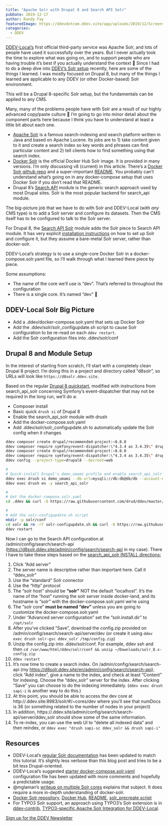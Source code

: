 ```yaml
---
title: "Apache Solr with Drupal 8 and Search API Solr"
pubDate: 2019-12-17
author: Randy Fay
featuredImage: https://ddevdotcom.ddev.site/app/uploads/2019/12/Screenshot-2019-12-12-at-11.11.13-AM-e1611331510843.png
categories:
  - DDEV
---
```


[DDEV-Local’s](http://ddev.com/ddev-local) first official third-party service was Apache Solr, and lots of people have used it successfully over the years. But I never actually took the time to explore what was going on, and to support people who are having trouble it’s best if you actually understand the context 🙂 Since I had to do a deep dive into [DDEV’s Solr setup](https://ddev.readthedocs.io/en/stable/users/extend/additional-services/#apache-solr) recently, here are some of the things I learned. I was mostly focused on Drupal 8, but many of the things I learned are applicable to any DDEV (or other Docker-based) Solr environment.

This will be a Drupal 8-specific Solr setup, but the fundamentals can be applied to any CMS.

Many, many of the problems people have with Solr are a result of our highly advanced copy/paste culture 🙂 I’m going to go into minor detail about the component parts here because I think you have to understand at least a little bit about each one.

* [Apache Solr](https://lucene.apache.org/solr/) is a famous search-indexing and search platform written in Java and based on Apache Lucene. Its jobs are to 1) take content given to it and create a search index so key words and phrases can find particular content and 2) tell clients how to find something using that search index.
* [Docker Solr](https://hub.docker.com/%5F/solr/) is the official Docker Hub Solr image. It is provided in many versions. I’m only discussing v8 (current) in this article. There’s a [Docker Solr github repo](https://github.com/docker-solr/docker-solr) and a super-important [README](https://github.com/docker-solr/docker-solr/blob/master/README.md). You probably can’t understand what’s going on in any docker-compose setup that uses Docker Solr if you don’t read that README.
* Drupal 8’s [Search API](https://www.drupal.org/project/search%5Fapi) module is the generic search approach used by most Drupal sites. Solr is the most popular backend for search\_api module.

The big-picture job that we have to do with Solr and DDEV-Local (with _any_ CMS type) is to add a Solr server and configure its datasets. Then the CMS itself has to be configured to talk to the Solr server.

For Drupal 8, the [Search API Solr](https://www.drupal.org/project/search%5Fapi%5Fsolr) module adds the Solr piece to Search API module. It has very explicit [installation instructions](https://git.drupalcode.org/project/search%5Fapi%5Fsolr/blob/8.x-3.x/INSTALL.md) on how to set up Solr and configure it, but they assume a bare-metal Solr server, rather than docker-solr.

DDEV-Local’s strategy is to use a single-core Docker Solr in a docker-compose.solr.yaml file, so I’ll walk through what I learned there piece by piece.

Some assumptions:

* The name of the core we’ll use is “dev”. That’s referred to throughout the configuration
* There is a single core. It’s named “dev” 🙂

## DDEV-Local Solr Big Picture

* Add a .ddev/docker-compose.solr.yaml that sets up Docker Solr
* Add the .ddev/solr/solr\_configupdate.sh script to cause Solr configuration to be re-read on each `ddev restart`.
* Add the Solr configuration files into .ddev/solr/conf

## Drupal 8 and Module Setup

In the interest of starting from scratch, I’ll start with a completely clean Drupal 8 project. I’m doing this in a project and directory called “d8solr”, so URLs will look like `https://d8solr.ddev.site.`

Based on the regular [Drupal 8 quickstart](https://ddev.readthedocs.io/en/stable/users/cli-usage/#drupal-8-quickstart), modified with instructions from search\_api\_solr concerning Symfony’s event-dispatcher that may not be required in the long run, we’ll do a:

* Composer install
* Basic quick `drush si` of Drupal 8
* Enable the search\_api\_solr module with drush
* Add the docker-compose.solr.yaml
* Add .ddev/solr/solr\_configupdate.sh to automatically update the Solr config when it changes

```bash
ddev composer create drupal/recommended-project:~8.8.0 
ddev composer require symfony/event-dispatcher:\"4.3.4 as 3.4.35\" drupal/search_api_solr ddev config --project-type=drupal8 --docroot=web
ddev composer create drupal/recommended-project:~8.8.0
ddev composer require symfony/event-dispatcher:\"4.3.4 as 3.4.35\" drupal/search_api_solr
ddev config --project-type=drupal8 --docroot=web

#
# Quick-install Drupal's demo_umami profile and enable search_api_solr
ddev exec drush si demo_umami --db-url=mysqli://db:db@db/db --account-name=admin --account-pass=admin
ddev exec drush en -y search_api_solr

#
# Get the docker-compose.solr.yaml
cd .ddev && curl -O https://raw.githubusercontent.com/drud/ddev/master/pkg/servicetest/testdata/TestServices/docker-compose.solr.yaml

#
# Add the solr-configupdate.sh script
mkdir -p solr/conf
cd solr && rm -rf solr-configupdate.sh && curl -O https://raw.githubusercontent.com/drud/ddev/master/pkg/servicetest/testdata/TestServices/solr-configupdate.sh && chmod +x solr-configupdate.sh
ddev restart

```

Now I can go to the Search API configuration at /admin/config/search/search-api (https://d8solr.ddev.site/admin/config/search/search-api in my case). There I have to take these steps based on the [search\_api\_solr INSTALL directions:](https://git.drupalcode.org/project/search%5Fapi%5Fsolr/blob/8.x-3.x/INSTALL.md)

1. Click “Add server”
2. The server name is descriptive rather than important here. Call it “ddev\_solr”
3. Use the “standard” Solr connector
4. Use the “http” protocol
5. The “solr host” should be **“solr”** NOT the default “localhost”. It’s the name of the “host” running the solr server inside docker-land, and its hostname is “solr” with the docker-compose.solr.yaml we’re using
6. The “solr core” **must be named “dev”** unless you are going to customize the docker-compose.solr.yaml
7. Under “Advanced server configuration” set the “solr.install.dir” to `/opt/solr`
8. After you’ve clicked “Save”, download the config.zip provided on /admin/config/search/search-api/server/dev (or create it using `ddev exec drush solr-gsc ddev_solr /tmp/config.zip`)
9. Unzip the config.zip into .ddev/solr/conf. For example, ddev ssh and then `cd /var/www/html/ddev/solr/conf && unzip ~/Downloads/solr_8.x-config.zip`
10. `ddev restart`
11. It’s now time to create a search index. On /admin/config/search/search-api (my <https://d8solr.ddev.site/en/admin/config/search/search-api>), click “Add index”, give a name to the index, and check at least “Content” for indexing. Choose the “ddev\_solr” server for the index. After clicking “Save” you can choose to do the indexing immediately. (`ddev exec drush sapi-i` is another way to do this.)
12. At this point, you should be able to access the dev core at http://<project>.ddev.site:8983/solr/#/\~cores/dev where you’ll see that numDocs is 36 (or something related to the number of nodes in your project)
13. In addition, https://<project>.ddev.site/admin/config/search/search-api/server/ddev\_solr should show some of the same information.
14. To re-index, you can use the web UI to “delete all indexed data” and then reindex, or `ddev exec "drush sapi-sc ddev_solr && drush sapi-i"`

## Resources

* DDEV-Local’s [regular Solr documentation](https://ddev.readthedocs.io/en/latest/users/extend/additional-services/#apache-solr) has been updated to match this tutorial. It’s slightly less verbose than this blog post and tries to be a bit less Drupal-oriented.
* DDEV-Local’s suggested [starter docker-compose.solr.yaml](https://github.com/drud/ddev/blob/master/pkg/servicetest/testdata/TestServices/docker-compose.solr.yaml) configuration file has been updated with more comments and hopefully a predictable usage.
* @mglaman’s [writeup on multiple Solr cores](https://glamanate.com/blog/using-multiple-solr-cores-ddev) explains that subject. It does require a more in-depth understanding of docker-solr.
* [Docker Solr repository](https://github.com/docker-solr/docker-solr), [Docker Hub](https://hub.docker.com/%5F/solr/), [README](https://github.com/docker-solr/docker-solr/blob/master/README.md), [solr\_precreate script](https://github.com/docker-solr/docker-solr/blob/master/scripts/solr-precreate)
* For TYPO3 Solr support, an approach using TYPO3’s Solr extension is in [ddev-contrib](https://github.com/drud/ddev-contrib), [TYPO3-specific Apache Solr Integration for DDEV-Local](https://github.com/drud/ddev-contrib/tree/master/docker-compose-services/typo3-solr).

[Sign up for the DDEV Newsletter](http://eepurl.com/gFfwFb)
